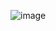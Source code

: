 ![image](https://user-images.githubusercontent.com/99527560/164372889-5654a3a7-7b48-482b-a273-38eb281eaf49.png)
